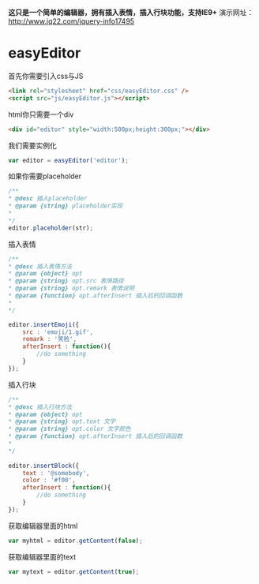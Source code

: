 **这只是一个简单的编辑器，拥有插入表情，插入行块功能，支持IE9+**
演示网址：http://www.jq22.com/jquery-info17495

easyEditor
====================

首先你需要引入css与JS
```html
<link rel="stylesheet" href="css/easyEditor.css" />
<script src="js/easyEditor.js"></script>
```
html你只需要一个div
```html
<div id="editor" style="width:500px;height:300px;"></div>
```
我们需要实例化
```javascript
var editor = easyEditor('editor');
```
如果你需要placeholder
```javascript
/**
* @desc 插入placeholder
* @param {string} placeholder实现
*
*/
editor.placeholder(str);
```
插入表情
```javascript
/**
* @desc 插入表情方法
* @param {object} opt 
* @param {string} opt.src 表情路径 
* @param {string} opt.remark 表情说明
* @param {function} opt.afterInsert 插入后的回调函数
*
*/

editor.insertEmoji({
	src : 'emoji/1.gif', 
	remark : '笑脸',
	afterInsert : function(){
		//do something
	}
});
```
插入行块
```javascript
/**
* @desc 插入行块方法
* @param {object} opt
* @param {string} opt.text 文字 
* @param {string} opt.color 文字颜色
* @param {function} opt.afterInsert 插入后的回调函数
*
*/
    
editor.insertBlock({
	text : '@somebody', 
	color : '#f00',
	afterInsert : function(){
		//do something
	}
});
```
获取编辑器里面的html
```javascript
var myhtml = editor.getContent(false);
```
获取编辑器里面的text
```javascript
var mytext = editor.getContent(true);
```
